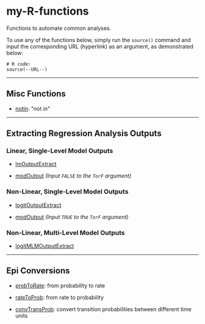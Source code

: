# my-R-functions
Functions to automate common analyses.

To use any of the functions below, simply run the `source()` command and input the corresponding URL (hyperlink) as an argument, as demonstrated below:

```
# R code:
source(--URL--)
```

___

## Misc Functions

  * [notin](https://raw.githubusercontent.com/SenshiKudo/my-R-functions/main/notin.R): "not in"
  
___

## Extracting Regression Analysis Outputs

### Linear, Single-Level Model Outputs

  * [lmOutputExtract](https://raw.githubusercontent.com/SenshiKudo/my-R-functions/main/lmOutputExtract.R)
  
  * [modOutput](https://raw.githubusercontent.com/SenshiKudo/my-R-functions/main/modOutput.R) *(Input `FALSE` to the `TorF` argument)*
  
### Non-Linear, Single-Level Model Outputs

  * [logitOutputExtract](https://raw.githubusercontent.com/SenshiKudo/my-R-functions/main/logitOutputExtract.R)

  * [modOutput](https://raw.githubusercontent.com/SenshiKudo/my-R-functions/main/modOutput.R) *(Input `TRUE` to the `TorF` argument)*
  
### Non-Linear, Multi-Level Model Outputs

  * [logitMLMOutputExtract](https://raw.githubusercontent.com/SenshiKudo/my-R-functions/main/logitMLMOutputExtract.R)

___

## Epi Conversions

  * [probToRate](https://raw.githubusercontent.com/SenshiKudo/my-R-functions/main/probToRate.R): from probability to rate
  
  * [rateToProb](https://raw.githubusercontent.com/SenshiKudo/my-R-functions/main/rateToProb.R): from rate to probability
  
  * [convTransProb](https://raw.githubusercontent.com/SenshiKudo/my-R-functions/main/convTransProb.R): convert transition probabilities between different time units
  

  
